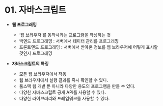# 01. 자바스크립트

- **웹 프로그래밍**
    - ‘웹 브라우저’를 동작시키는 프로그램을 작성하는 것
    - 백엔드 프로그래밍 : 서버에서 데이터 관리를 프로그래밍
    - 프론트엔드 프로그래밍 : 서버에서 받아온 정보를 웹 브라우저에 어떻게 표시할 것인지 프로그래밍
    
- **자바스크립트의 특징**
    - 모든 웹 브라우저에서 작동
    - 웹 브라우저에서 실행 결과를 즉시 확인할 수 있다.
    - 풀스택 웹 개발 뿐 아니라 다양한 용도의 프로그램을 만들 수 있다.
    - 다양한 자바스크립트 공개 API를 사용할 수 있다.
    - 다양한 라이브러리와 프레임워크를 사용할 수 있다.
